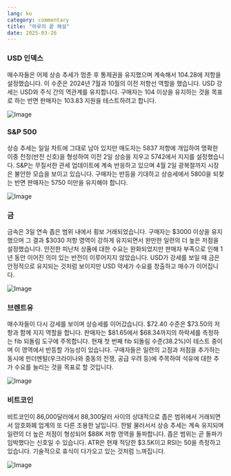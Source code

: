 ```yaml
---
lang: ko
category: commentary
title: "하루의 끝 해설"
date: 2025-03-26
---
```


### USD 인덱스

매수자들은 어제 상승 추세가 멈춘 후 통제권을 유지했으며 계속해서 104.28에 저항을 설정했습니다. 이 수준은 2024년 7월과 10월의 이전 저항선 역할을 했습니다. USD 강세는 USD와 주식 간의 역관계를 유지합니다. 구매자는 104 이상을 유지하는 것을 목표로 하는 반면 판매자는 103.83 지원을 테스트하려고 합니다. 

![Image](https://markleighedu.github.io/img/Mar-2025/26-Mar-2025/usdindex.jpg)

### S&P 500

상승 추세는 일일 차트에 그대로 남아 있지만 매도자는 5837 저항에 개입하여 명확한 이중 천정(반전 신호)을 형성하여 이전 2일 상승을 지우고 5742에서 지지를 설정했습니다. S&P는 무질서한 관세 업데이트에 계속 반응하고 있으며 4월 2일 광복절까지 시장은 불안한 모습을 보이고 있습니다. 구매자는 반등을 기대하고 상승세에서 5800을 되찾는 반면 판매자는 5750 미만을 유지해야 합니다.  

![Image](https://markleighedu.github.io/img/Mar-2025/26-Mar-2025/sp500.jpg)

### 금

금속은 3일 연속 좁은 범위 내에서 횡보 거래되었습니다. 구매자는 $3000 이상을 유지했으며 그 결과 $3030 저항 영역이 강하게 유지되면서 완만한 일련의 더 높은 저점을 설정했습니다. 안전한 피난처 상품에 대한 수요는 완화되었지만 판매자 부족으로 인해 1년 동안 이어진 의미 있는 반전이 이루어지지 않았습니다. USD가 강세를 보일 때 금은 안정적으로 유지되는 것처럼 보이지만 USD 약세가 수요를 창출하고 매수가 이어집니다.

![Image](https://markleighedu.github.io/img/Mar-2025/26-Mar-2025/gold.jpg)

### 브렌트유

매수자들이 다시 강세를 보이며 상승세를 이어갔습니다. $72.40 수준은 $73.50의 저항과 함께 지지 역할을 합니다. 판매자는 $81.65에서 $68.34까지의 하락세를 측정하는 fib 되돌림 도구에 주목합니다. 현재 첫 번째 fib 되돌림 수준(38.2%)이 테스트 중이며 이 영역에서 반등할 가능성이 있습니다. 구매자들은 일련의 고점과 저점을 추가하는 동시에 펀더멘털(우크라이나와 중동의 전쟁, 공급 우려 등)에 주목하여 석유에 대한 추가 수요를 늘리는 것을 목표로 할 것입니다.

![Image](https://markleighedu.github.io/img/Mar-2025/26-Mar-2025/brentoil.jpg)

### 비트코인

비트코인이 86,000달러에서 88,300달러 사이의 상대적으로 좁은 범위에서 거래되면서 암호화폐 업계의 또 다른 조용한 날입니다. 한발 물러서서 상승 추세는 계속 유지되며 일련의 더 높은 저점이 형성되어 $88K 저항 영역을 돌파합니다. 좁은 범위는 곧 돌파가 임박했다는 신호일 수 있습니다. ATR은 현재 적당한 $3.5K이고 RSI는 50을 측정하고 있습니다. 기술적으로 휴식이 다가오고 있는 것처럼 느껴집니다.

![Image](https://markleighedu.github.io/img/Mar-2025/26-Mar-2025/bitcoin.jpg)

